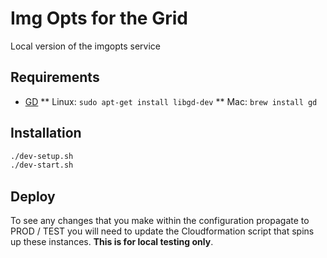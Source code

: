 # Img Opts for the Grid
Local version of the imgopts service

## Requirements
* [GD](http://libgd.github.io/)
** Linux: `sudo apt-get install libgd-dev`
** Mac:  `brew install gd`

## Installation
``` Bash
./dev-setup.sh
./dev-start.sh
```

## Deploy
To see any changes that you make within the configuration propagate to
PROD / TEST you will need to update the Cloudformation script that spins up these
instances. __This is for local testing only__.
